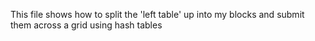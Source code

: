 This file shows how to split the 'left table' up into my blocks and submit them across a grid using hash tables
